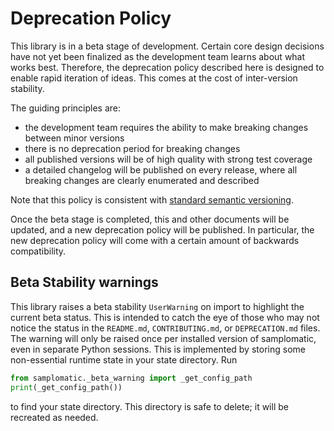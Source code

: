 # Deprecation Policy

This library is in a beta stage of development.
Certain core design decisions have not yet been finalized as the development team learns about what works best.
Therefore, the deprecation policy described here is designed to enable rapid iteration of ideas.
This comes at the cost of inter-version stability.

The guiding principles are:

- the development team requires the ability to make breaking changes between minor versions
- there is no deprecation period for breaking changes
- all published versions will be of high quality with strong test coverage
- a detailed changelog will be published on every release, where all breaking changes are clearly enumerated and described

Note that this policy is consistent with [standard semantic versioning](https://semver.org/#spec-item-4).

Once the beta stage is completed, this and other documents will be updated, and a new deprecation policy will be published.
In particular, the new deprecation policy will come with a certain amount of backwards compatibility.


## Beta Stability warnings

This library raises a beta stability `UserWarning` on import to highlight the current beta status.
This is intended to catch the eye of those who may not notice the status in the `README.md`, `CONTRIBUTING.md`, or `DEPRECATION.md` files.
The warning will only be raised once per installed version of samplomatic, even in separate Python sessions.
This is implemented by storing some non-essential runtime state in your state directory.
Run

```python
from samplomatic._beta_warning import _get_config_path
print(_get_config_path())
```

to find your state directory. This directory is safe to delete; it will be recreated as needed.
